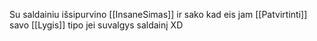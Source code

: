 Su  saldainiu išsipurvino [[InsaneSimas]] ir sako kad eis jam [[Patvirtinti]] savo [[Lygis]] tipo jei suvalgys saldainį XD
